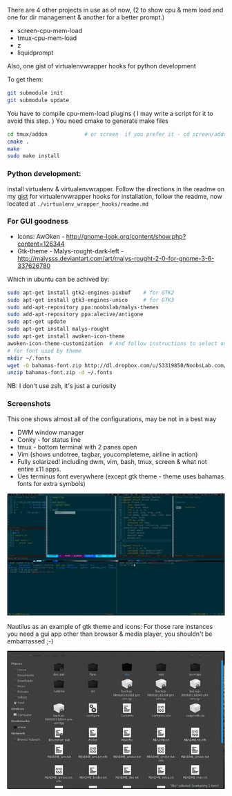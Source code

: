 There are 4 other projects in use as of now, (2 to show cpu & mem load and one for dir management & another for a better prompt.)
- screen-cpu-mem-load
- tmux-cpu-mem-load
- z 
- liquidprompt 

Also, one gist of virtualenvwrapper hooks for python development

To get them:

```bash
git submodule init
git submodule update
```

You have to compile cpu-mem-load plugins ( I may write a script for it to avoid this step. )
You need cmake to generate make files

```bash
cd tmux/addon            # or screen  if you prefer it - cd screen/addon  
cmake .
make
sudo make install
```

### Python development: 

install virtualenv & virtualenvwrapper.
Follow the directions in the readme on my [gist](https://gist.github.com/kra3/6224580) for virtualenvwrapper hooks
for installation, follow the readme, now located at `./virtualenv_wrapper_hooks/readme.md`


### For GUI goodness

- Icons: AwOken -  http://gnome-look.org/content/show.php?content=126344
- Gtk-theme - Malys-rought-dark-left - http://malysss.deviantart.com/art/malys-rought-2-0-for-gnome-3-6-337626780

Which in ubuntu can be achived by:

``` bash
sudo apt-get install gtk2-engines-pixbuf    # for GTK2
sudo apt-get install gtk3-engines-unico     # for GTK3
sudo add-apt-repository ppa:noobslab/malys-themes
sudo add-apt-repository ppa:alecive/antigone
sudo apt-get update
sudo apt-get install malys-rought
sudo apt-get install awoken-icon-theme
awoken-icon-theme-customization  # And follow instructions to select one out of many icon variations
# for font used by theme
mkdir ~/.fonts
wget -O bahamas-font.zip http://dl.dropbox.com/u/53319850/NoobsLab.com/bahamas-font.zip
unzip bahamas-font.zip -d ~/.fonts
```



NB: I don't use zsh, it's just a curiosity

### Screenshots

This one shows almost all of the configurations, may be not in a best way
- DWM window manager
- Conky -  for status line
- tmux - bottom terminal with 2 panes open
- Vim (shows undotree, tagbar, youcompleteme, airline in action)
- Fully solarized! including dwm, vim, bash, tmux, screen & what not entire x11 apps.
- Ues terminus font everywhere (except gtk theme - theme uses bahamas fonts for extra symbols)

![DWM, Conky, tmux, Vim (shows undotree, tagbar, youcompleteme, airline in action), Fully solarized! uses terminus font](screenshots/vim-bash-tmux.jpg)

Nautilus as an example of gtk theme and icons: 
For those rare instances you need a gui app other than browser & media player, you shouldn't be embarrassed ;-)

![Nautilus as an example of gtk theme and icons](screenshots/gtk.jpg)

